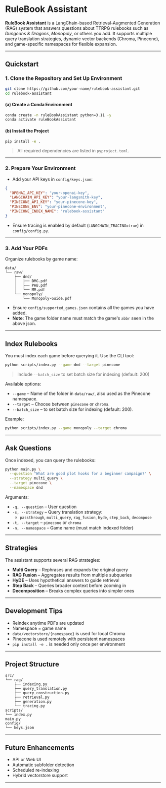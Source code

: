 # RuleBook Assistant

**RuleBook Assistant** is a LangChain-based Retrieval-Augmented Generation (RAG) system that answers questions about TTRPG rulebooks such as *Dungeons & Dragons*, *Monopoly*, or others you add. It supports multiple query translation strategies, dynamic vector backends (Chroma, Pinecone), and game-specific namespaces for flexible expansion.

---

## Quickstart

### 1. Clone the Repository and Set Up Environment

```bash
git clone https://github.com/your-name/rulebook-assistant.git
cd rulebook-assistant
```

#### (a) Create a Conda Environment

```bash
conda create -n ruleBookAssistant python=3.11 -y
conda activate ruleBookAssistant
```

#### (b) Install the Project

```bash
pip install -e .
```
> All required dependencies are listed in `pyproject.toml`.

---

### 2. Prepare Your Environment

- Add your API keys in `config/keys.json`:

```json
{
  "OPENAI_API_KEY": "your-openai-key",
  "LANGCHAIN_API_KEY": "your-langsmith-key",
  "PINECONE_API_KEY": "your-pinecone-key",
  "PINECONE_ENV": "your-pinecone-environment",
  "PINECONE_INDEX_NAME": "rulebook-assistant"
}
```

- Ensure tracing is enabled by default (`LANGCHAIN_TRACING=true`) in `config/config.py`.

---

### 3. Add Your PDFs

Organize rulebooks by game name:

```
data/
└── raw/
    ├── dnd/
    │   ├── DMG.pdf
    │   ├── PHB.pdf
    │   └── MM.pdf
    └── monopoly/
        └── Monopoly-Guide.pdf
```
- Ensure `config/supported_games.json` contains all the games you have added.
- __Note__: The game folder name must match the game's `abbr` seen in the above json.
---

## Index Rulebooks

You must index each game before querying it. Use the CLI tool:

```bash
python scripts/index.py --game dnd --target pinecone
```
> Include `--batch_size` to set batch size for indexing (default: 200)

Available options:

- `--game` – Name of the folder in `data/raw/`, also used as the Pinecone namespace.
- `--target` – Choose between `pinecone` or `chroma`.
- `--batch_size` – to set batch size for indexing (default: 200).

Example:

```bash
python scripts/index.py --game monopoly --target chroma
```

---

## Ask Questions

Once indexed, you can query the rulebooks:

```bash
python main.py \
  --question "What are good plot hooks for a beginner campaign?" \
  --strategy multi_query \
  --target pinecone \
  --namespace dnd
```

Arguments:

- `-q, --question` – User question
- `-s, --strategy` – Query translation strategy:
  - `passthrough`, `multi_query`, `rag_fusion`, `hyde`, `step_back`, `decompose`
- `-t, --target` – `pinecone` or `chroma`
- `-n, --namespace` – Game name (must match indexed folder)

---

## Strategies

The assistant supports several RAG strategies:

- **Multi Query** – Rephrases and expands the original query
- **RAG Fusion** – Aggregates results from multiple subqueries
- **HyDE** – Uses hypothetical answers to guide retrieval
- **Step Back** – Queries broader context before zooming in
- **Decomposition** – Breaks complex queries into simpler ones

---

## Development Tips

- Reindex anytime PDFs are updated
- Namespace = game name
- `data/vectorstore/{namespace}` is used for local Chroma
- Pinecone is used remotely with persistent namespaces
- `pip install -e .` is needed only once per environment

---

## Project Structure

```
src/
└── rag/
    ├── indexing.py
    ├── query_translation.py
    ├── query_construction.py
    ├── retrieval.py
    ├── generation.py
    └── tracing.py
scripts/
└── index.py
main.py
config/
└── keys.json
```

---

## Future Enhancements

- API or Web UI
- Automatic subfolder detection
- Scheduled re-indexing
- Hybrid vectorstore support

---
